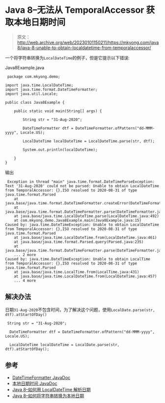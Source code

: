 # Java 8–无法从 TemporalAccessor 获取本地日期时间

> 原文：<http://web.archive.org/web/20230101150211/https://mkyong.com/java8/java-8-unable-to-obtain-localdatetime-from-temporalaccessor/>

一个将字符串转换为`LocalDateTime`的例子，但是它提示以下错误:

Java8Example.java

```
 package com.mkyong.demo;

import java.time.LocalDateTime;
import java.time.format.DateTimeFormatter;
import java.util.Locale;

public class Java8Example {

    public static void main(String[] args) {

        String str = "31-Aug-2020";

        DateTimeFormatter dtf = DateTimeFormatter.ofPattern("dd-MMM-yyyy", Locale.US);

        LocalDateTime localDateTime = LocalDateTime.parse(str, dtf);

        System.out.println(localDateTime);

    }
} 
```

输出

```
 Exception in thread "main" java.time.format.DateTimeParseException: Text '31-Aug-2020' could not be parsed: Unable to obtain LocalDateTime from TemporalAccessor: {},ISO resolved to 2020-08-31 of type java.time.format.Parsed
	at java.base/java.time.format.DateTimeFormatter.createError(DateTimeFormatter.java:2017)
	at java.base/java.time.format.DateTimeFormatter.parse(DateTimeFormatter.java:1952)
	at java.base/java.time.LocalDateTime.parse(LocalDateTime.java:492)
	at com.mkyong.demo.Java8Example.main(Java8Example.java:15)
Caused by: java.time.DateTimeException: Unable to obtain LocalDateTime from TemporalAccessor: {},ISO resolved to 2020-08-31 of type java.time.format.Parsed
	at java.base/java.time.LocalDateTime.from(LocalDateTime.java:461)
	at java.base/java.time.format.Parsed.query(Parsed.java:235)
	at java.base/java.time.format.DateTimeFormatter.parse(DateTimeFormatter.java:1948)
	... 2 more
Caused by: java.time.DateTimeException: Unable to obtain LocalTime from TemporalAccessor: {},ISO resolved to 2020-08-31 of type java.time.format.Parsed
	at java.base/java.time.LocalTime.from(LocalTime.java:431)
	at java.base/java.time.LocalDateTime.from(LocalDateTime.java:457)
	... 4 more 
```

## 解决办法

日期`31-Aug-2020`不包含时间，为了解决这个问题，使用`LocalDate.parse(str, dtf).atStartOfDay()`

```
 String str = "31-Aug-2020";

  DateTimeFormatter dtf = DateTimeFormatter.ofPattern("dd-MMM-yyyy", Locale.US);

  LocalDateTime localDateTime = LocalDate.parse(str, dtf).atStartOfDay(); 
```

## 参考

*   [DateTimeFormatter JavaDoc](http://web.archive.org/web/20221207132857/https://docs.oracle.com/javase/8/docs/api/java/time/format/DateTimeFormatter.html#patterns)
*   [本地日期时间 JavaDoc](http://web.archive.org/web/20221207132857/https://docs.oracle.com/javase/8/docs/api/java/time/LocalDateTime.html)
*   [Java 8–如何用 LocalDateTime 解析日期](/web/20221207132857/https://mkyong.com/java8/java-8-how-to-parse-date-with-localdatetime/)
*   [Java 8–如何将字符串转换为本地日期](/web/20221207132857/https://mkyong.com/java8/java-8-how-to-convert-string-to-localdate/)

<input type="hidden" id="mkyong-current-postId" value="15372">
